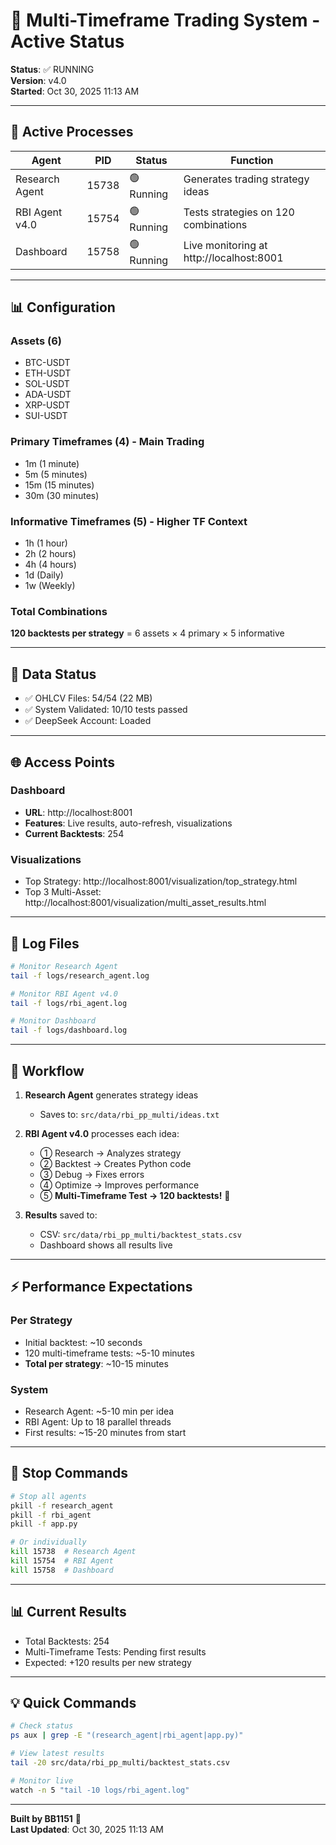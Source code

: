 # 🚀 Multi-Timeframe Trading System - Active Status

**Status**: ✅ RUNNING  
**Version**: v4.0  
**Started**: Oct 30, 2025 11:13 AM  

---

## 🤖 Active Processes

| Agent | PID | Status | Function |
|-------|-----|--------|----------|
| Research Agent | 15738 | 🟢 Running | Generates trading strategy ideas |
| RBI Agent v4.0 | 15754 | 🟢 Running | Tests strategies on 120 combinations |
| Dashboard | 15758 | 🟢 Running | Live monitoring at http://localhost:8001 |

---

## 📊 Configuration

### Assets (6)
- BTC-USDT
- ETH-USDT
- SOL-USDT
- ADA-USDT
- XRP-USDT
- SUI-USDT

### Primary Timeframes (4) - Main Trading
- 1m (1 minute)
- 5m (5 minutes)
- 15m (15 minutes)
- 30m (30 minutes)

### Informative Timeframes (5) - Higher TF Context
- 1h (1 hour)
- 2h (2 hours)
- 4h (4 hours)
- 1d (Daily)
- 1w (Weekly)

### Total Combinations
**120 backtests per strategy** = 6 assets × 4 primary × 5 informative

---

## 📁 Data Status

- ✅ OHLCV Files: 54/54 (22 MB)
- ✅ System Validated: 10/10 tests passed
- ✅ DeepSeek Account: Loaded

---

## 🌐 Access Points

### Dashboard
- **URL**: http://localhost:8001
- **Features**: Live results, auto-refresh, visualizations
- **Current Backtests**: 254

### Visualizations
- Top Strategy: http://localhost:8001/visualization/top_strategy.html
- Top 3 Multi-Asset: http://localhost:8001/visualization/multi_asset_results.html

---

## 📝 Log Files

```bash
# Monitor Research Agent
tail -f logs/research_agent.log

# Monitor RBI Agent v4.0
tail -f logs/rbi_agent.log

# Monitor Dashboard
tail -f logs/dashboard.log
```

---

## 🔄 Workflow

1. **Research Agent** generates strategy ideas
   - Saves to: `src/data/rbi_pp_multi/ideas.txt`

2. **RBI Agent v4.0** processes each idea:
   - ① Research → Analyzes strategy
   - ② Backtest → Creates Python code
   - ③ Debug → Fixes errors
   - ④ Optimize → Improves performance
   - ⑤ **Multi-Timeframe Test → 120 backtests!** 🚀

3. **Results** saved to:
   - CSV: `src/data/rbi_pp_multi/backtest_stats.csv`
   - Dashboard shows all results live

---

## ⚡ Performance Expectations

### Per Strategy
- Initial backtest: ~10 seconds
- 120 multi-timeframe tests: ~5-10 minutes
- **Total per strategy**: ~10-15 minutes

### System
- Research Agent: ~5-10 min per idea
- RBI Agent: Up to 18 parallel threads
- First results: ~15-20 minutes from start

---

## 🛑 Stop Commands

```bash
# Stop all agents
pkill -f research_agent
pkill -f rbi_agent
pkill -f app.py

# Or individually
kill 15738  # Research Agent
kill 15754  # RBI Agent
kill 15758  # Dashboard
```

---

## 📊 Current Results

- Total Backtests: 254
- Multi-Timeframe Tests: Pending first results
- Expected: +120 results per new strategy

---

## 💡 Quick Commands

```bash
# Check status
ps aux | grep -E "(research_agent|rbi_agent|app.py)"

# View latest results
tail -20 src/data/rbi_pp_multi/backtest_stats.csv

# Monitor live
watch -n 5 "tail -10 logs/rbi_agent.log"
```

---

**Built by BB1151** 🌙  
**Last Updated**: Oct 30, 2025 11:13 AM
